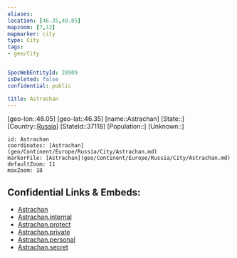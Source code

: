 ```yaml
---
aliases: 
location: [46.35,48.05]
mapzoom: [7,12] 
mapmarker: city 
type: City
tags:
- geo/City


SpocWebEntityId: 28909
isDeleted: false
confidential: public

title: Astrachan
---
```

[geo-lon::48.05]
[geo-lat::46.35]
[name::Astrachan]
[State::]
[Country::[Russia](geo/Continent/Europe/Russia.md)]
[StateId::37118]
[Population::]
[Unknown::]


```leaflet
id: Astrachan
coordinates: [Astrachan](geo/Continent/Europe/Russia/City/Astrachan.md)
markerFile: [Astrachan](geo/Continent/Europe/Russia/City/Astrachan.md)
defaultZoom: 11 
maxZoom: 18
```


## Confidential Links & Embeds: 
- [Astrachan](../../../../../../_public/geo/Continent/Europe/Russia/City/Astrachan.md) 
- [Astrachan.internal](../../../../../../_internal/geo/Continent/Europe/Russia/City/Astrachan.internal.md) 
- [Astrachan.protect](../../../../../../_protect/geo/Continent/Europe/Russia/City/Astrachan.protect.md) 
- [Astrachan.private](../../../../../../_private/geo/Continent/Europe/Russia/City/Astrachan.private.md) 
- [Astrachan.personal](../../../../../../_personal/geo/Continent/Europe/Russia/City/Astrachan.personal.md) 
- [Astrachan.secret](../../../../../../_secret/geo/Continent/Europe/Russia/City/Astrachan.secret.md) 
